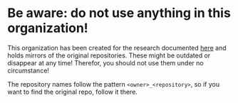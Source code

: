 # Be aware: do not use anything in this organization!
This organization has been created for the research documented [here](https://devopsjournal.io/blog/2022/09/18/Analysing-the-GitHub-marketplace) and holds mirrors of the original repositories. 
These might be outdated or disappear at any time! Therefor, you should not use them under no circumstance!

The repository names follow the pattern `<owner>_<repository>`, so if you want to find the original repo, follow it there. 
